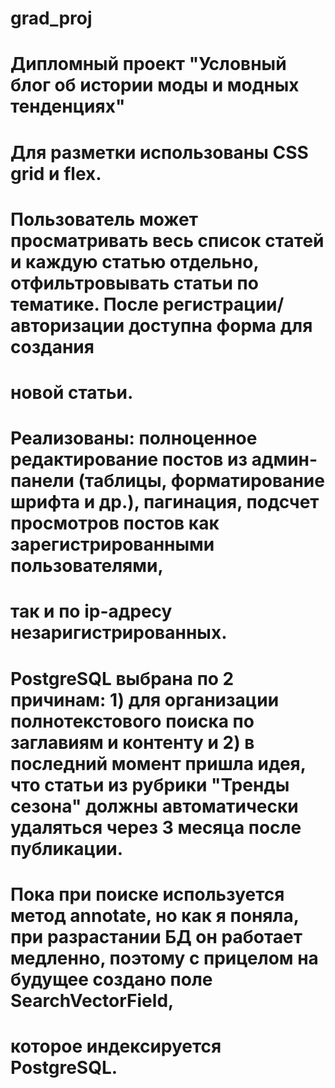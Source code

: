 # grad_proj
# Дипломный проект "Условный блог об истории моды и модных тенденциях"
# 
# Для разметки использованы CSS grid и flex.
# Пользователь может просматривать весь список статей и каждую статью отдельно, отфильтровывать статьи по тематике. После регистрации/авторизации доступна форма для создания
# новой статьи.
# Реализованы: полноценное редактирование постов из админ-панели (таблицы, форматирование шрифта и др.), пагинация, подсчет просмотров постов как зарегистрированными пользователями,
# так и по ip-адресу незаригистрированных.
# PostgreSQL выбрана по 2 причинам: 1) для организации полнотекстового поиска по заглавиям и контенту и 2) в последний момент пришла идея, что статьи из рубрики "Тренды сезона" должны автоматически удаляться через 3 месяца после публикации.
# Пока при поиске используется метод annotate, но как я поняла, при разрастании БД он работает медленно, поэтому с прицелом на будущее создано поле SearchVectorField, 
# которое индексируется PostgreSQL.
